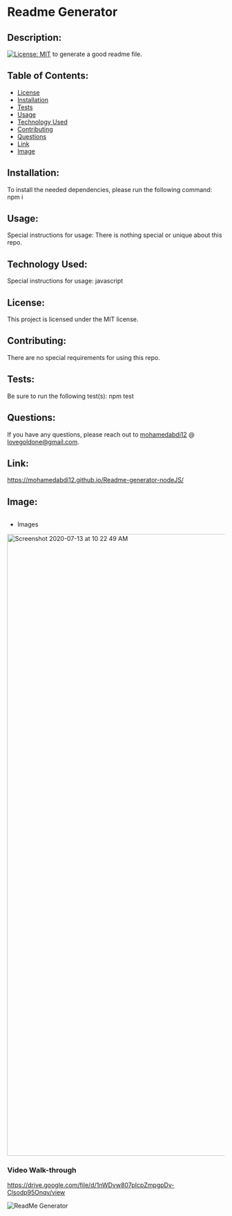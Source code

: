 # Readme Generator
    
## Description: 
[![License: MIT](https://img.shields.io/badge/License-MIT-yellow.svg)](https://opensource.org/licenses/MIT)
to generate a good readme file.
    
## Table of Contents: 
* [License](#license)
* [Installation](#installation)
* [Tests](#tests)
* [Usage](#usage)
* [Technology Used](#technology-used)
* [Contributing](#contributing)
* [Questions](#questions)
* [Link](#link)
* [Image](#image)
    
## Installation: 
To install the needed dependencies, please run the following command: npm i
    
## Usage: 
    
Special instructions for usage: There is nothing special or unique about this repo.
## Technology Used: 
    
Special instructions for usage: javascript
    
## License: 
    
This project is licensed under the MIT license.
    
## Contributing: 
There are no special requirements for using this repo.
    
## Tests: 
Be sure to run the following test(s): npm test
    
## Questions: 
    
If you have any questions, please reach out to [mohamedabdi12](https://github.com/mohamedabdi12) @ lovegoldone@gmail.com.
## Link: 
https://mohamedabdi12.github.io/Readme-generator-nodeJS/
## Image:
![]()

* Images

<img width="1440" alt="Screenshot 2020-07-13 at 10 22 49 AM" src="https://user-images.githubusercontent.com/63940676/87334238-2ed48c80-c4f3-11ea-9da7-f305f236854e.png">



### Video Walk-through

https://drive.google.com/file/d/1nWDvw807pIcpZmpgpDv-Clsodp95Onqv/view


![ReadMe Generator](/assets/readmegenerator..gif)


